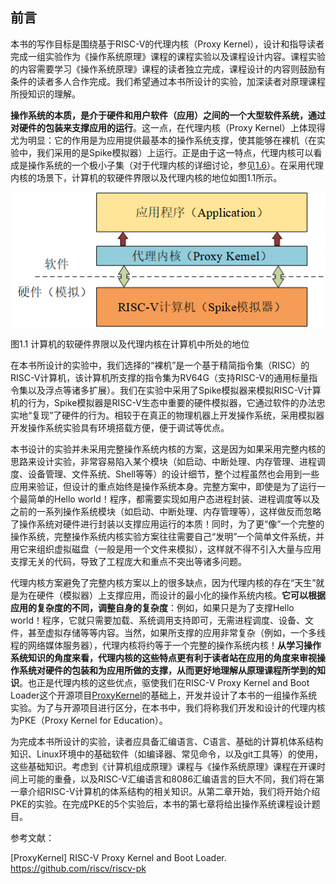 ## 前言

本书的写作目标是围绕基于RISC-V的代理内核（Proxy Kernel），设计和指导读者完成一组实验作为《操作系统原理》课程的课程实验以及课程设计内容。课程实验的内容需要学习《操作系统原理》课程的读者独立完成，课程设计的内容则鼓励有条件的读者多人合作完成。我们希望通过本书所设计的实验，加深读者对原理课程所授知识的理解。

**操作系统的本质，是介于硬件和用户软件（应用）之间的一个大型软件系统，通过对硬件的包装来支撑应用的运行**。这一点，在代理内核（Proxy Kernel）上体现得尤为明显：它的作用是为应用提供最基本的操作系统支撑，使其能够在裸机（在实验中，我们采用的是Spike模拟器）上运行。正是由于这一特点，代理内核可以看成是操作系统的一个极小子集（对于代理内核的详细讨论，参见[1.6](chapter1.md#proxykernel)）。在采用代理内核的场景下，计算机的软硬件界限以及代理内核的地位如图1.1所示。

![fig0-1](pictures/fig0-1.png)                               

图1.1 计算机的软硬件界限以及代理内核在计算机中所处的地位

在本书所设计的实验中，我们选择的“裸机”是一个基于精简指令集（RISC）的RISC-V计算机，该计算机所支撑的指令集为RV64G（支持RISC-V的通用标量指令集以及浮点等诸多扩展）。我们在实验中采用了Spike模拟器来模拟RISC-V计算机的行为，Spike模拟器是RISC-V生态中重要的硬件模拟器，它通过软件的办法忠实地“复现”了硬件的行为。相较于在真正的物理机器上开发操作系统，采用模拟器开发操作系统实验具有环境搭载方便，便于调试等优点。

本书设计的实验并未采用完整操作系统内核的方案，这是因为如果采用完整内核的思路来设计实验，非常容易陷入某个模块（如启动、中断处理、内存管理、进程调度、设备管理、文件系统、Shell等等）的设计细节，整个过程虽然也会用到一些应用来验证，但设计的重点始终是操作系统本身。完整方案中，即使是为了运行一个最简单的Hello world！程序，都需要实现如用户态进程封装、进程调度等以及之前的一系列操作系统模块（如启动、中断处理、内存管理等），这样做反而忽略了操作系统对硬件进行封装以支撑应用运行的本质！同时，为了更“像”一个完整的操作系统，完整操作系统内核实验方案往往需要自己“发明”一个简单文件系统，并用它来组织虚拟磁盘（一般是用一个文件来模拟），这样就不得不引入大量与应用支撑无关的代码，导致了工程庞大和重点不突出等诸多问题。

代理内核方案避免了完整内核方案以上的很多缺点，因为代理内核的存在“天生”就是为在硬件（模拟器）上支撑应用，而设计的最小化的操作系统内核。**它可以根据应用的复杂度的不同，调整自身的复杂度**：例如，如果只是为了支撑Hello world！程序，它就只需要加载、系统调用支持即可，无需进程调度、设备、文件，甚至虚拟存储等等内容。当然，如果所支撑的应用非常复杂（例如，一个多线程的网络媒体服务器），代理内核将约等于一个完整的操作系统内核！**从学习操作系统知识的角度来看，代理内核的这些特点更有利于读者站在应用的角度来审视操作系统对硬件的包装和为应用所做的支撑，从而更好地理解从原理课程所学到的知识**。也正是代理内核的这些优点，驱使我们在RISC-V Proxy Kernel and Boot Loader这个开源项目[ProxyKernel](#references)的基础上，开发并设计了本书的一组操作系统实验。为了与开源项目进行区分，在本书中，我们将称我们开发和设计的代理内核为PKE（Proxy Kernel for Education）。

为完成本书所设计的实验，读者应具备汇编语言、C语言、基础的计算机体系结构知识、Linux环境中的基础软件（如编译器、常见命令，以及git工具等）的使用，这些基础知识。考虑到《计算机组成原理》课程与《操作系统原理》课程在开课时间上可能的重叠，以及RISC-V汇编语言和8086汇编语言的巨大不同，我们将在第一章介绍RISC-V计算机的体系结构的相关知识。从第二章开始，我们将开始介绍PKE的实验。在完成PKE的5个实验后，本书的第七章将给出操作系统课程设计题目。

 
<a name="references"></a>
参考文献：

[ProxyKernel] RISC-V Proxy Kernel and Boot Loader. https://github.com/riscv/riscv-pk

 
